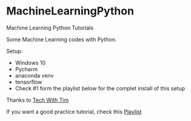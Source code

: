 # MachineLearningPython
Machine Learning Python Tutorials

Some Machine Learning codes with Python.

Setup:
- Windows 10
- Pycharm
- anaconda venv
- tensorflow
- Check #1 form the playlist below for the complet install of this setup




Thanks to [Tech With Tim](https://www.youtube.com/channel/UC4JX40jDee_tINbkjycV4Sg)

If you want a good practice tutorial, check this [Playlist](https://www.youtube.com/watch?v=ujTCoH21GlA&list=PLzMcBGfZo4-mP7qA9cagf68V06sko5otr)
